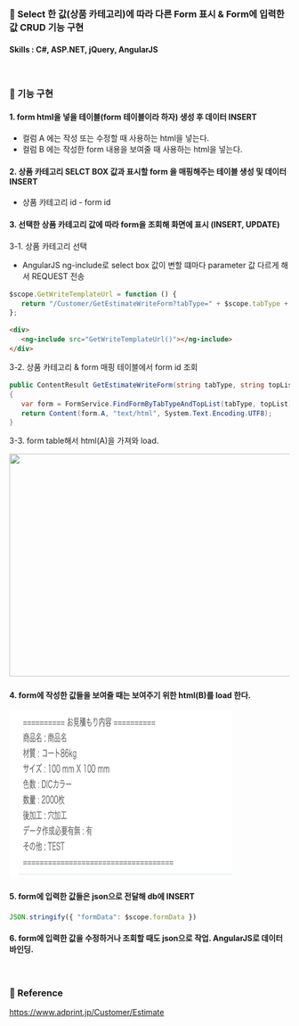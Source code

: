 ### 📌 Select 한 값(상품 카테고리)에 따라 다른 Form 표시 & Form에 입력한 값 CRUD 기능 구현

#### Skills : C#, ASP.NET, jQuery, AngularJS

<br>

### 📌 기능 구현

#### 1. form html을 넣을 테이블(form 테이블이라 하자) 생성 후 데이터 INSERT   

- 컬럼 A 에는 작성 또는 수정할 때 사용하는 html을 넣는다.
- 컬럼 B 에는 작성한 form 내용을 보여줄 때 사용하는 html을 넣는다.

#### 2. 상품 카테고리 SELCT BOX 값과 표시할 form 을 매핑해주는 테이블 생성 및 데이터 INSERT

- 상품 카테고리 id - form id

#### 3. 선택한 상품 카테고리 값에 따라 form을 조회해 화면에 표시 (INSERT, UPDATE)

3-1. 상품 카테고리 선택

* AngularJS ng-include로 select box 값이 변할 떄마다 parameter 값 다르게 해서 REQUEST 전송 

``` javascript
$scope.GetWriteTemplateUrl = function () {
   return "/Customer/GetEstimateWriteForm?tabType=" + $scope.tabType + "&topList=" + $scope.topList;
};
```

``` html
<div>
   <ng-include src="GetWriteTemplateUrl()"></ng-include>
</div>
```

3-2. 상품 카테고리 & form 매핑 테이블에서 form id 조회 

```C#
public ContentResult GetEstimateWriteForm(string tabType, string topList)
{
   var form = FormService.FindFormByTabTypeAndTopList(tabType, topList);
   return Content(form.A, "text/html", System.Text.Encoding.UTF8);
}
```

3-3. form table해서 html(A)을 가져와 load.

<img src="https://github.com/jjoylee/portfolio/blob/master/Portfolio/Estimate/dynamicform.gif" width="700" height="400">

#### 4. form에 작성한 값들을 보여줄 때는 보여주기 위한 html(B)를 load 한다.

<img src="https://github.com/jjoylee/portfolio/blob/master/Portfolio/Estimate/view.png" width="400" height="300">

#### 5. form에 입력한 값들은 json으로 전달해 db에 INSERT

```javascript
JSON.stringify({ "formData": $scope.formData })
```

#### 6. form에 입력한 값을 수정하거나 조회할 때도 json으로 작업. AngularJS로 데이터 바인딩.

<br>

### 📌 Reference

https://www.adprint.jp/Customer/Estimate

